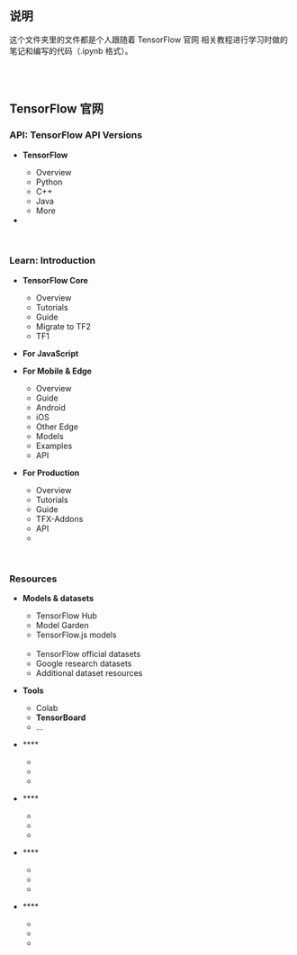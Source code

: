 ## 说明

这个文件夹里的文件都是个人跟随着 <a href="https://www.tensorflow.org/" style="text-decoration:none">TensorFlow 官网</a> 相关教程进行学习时做的笔记和编写的代码（.ipynb 格式）。

<br>
<br>

## <a href="https://www.tensorflow.org/" style="text-decoration:none">TensorFlow 官网</a>

### **API**: <a href="https://www.tensorflow.org/versions" style="text-decoration:none">TensorFlow API Versions</a>
* **TensorFlow**
	* <a href="https://www.tensorflow.org/api_docs" style="text-decoration:none">Overview</a>
	* <a href="https://www.tensorflow.org/api_docs/python/tf" style="text-decoration:none">Python</a>
	* <a href="https://www.tensorflow.org/api_docs/cc" style="text-decoration:none">C++</a>
	* <a href="https://www.tensorflow.org/api_docs/java/org/tensorflow/package-summary" style="text-decoration:none">Java</a>
	* <a href="https://www.tensorflow.org/api_docs/more" style="text-decoration:none">More</a>

* 



<br>

### **Learn**: <a href="https://www.tensorflow.org/learn" style="text-decoration:none">Introduction</a>
* **TensorFlow Core**
	* <a href="https://www.tensorflow.org/overview" style="text-decoration:none">Overview</a>
	* <a href="https://www.tensorflow.org/tutorials" style="text-decoration:none">Tutorials</a>
	* <a href="https://www.tensorflow.org/guide" style="text-decoration:none">Guide</a>
	* <a href="https://www.tensorflow.org/guide/migrate" style="text-decoration:none">Migrate to TF2</a>
	* <a href="https://github.com/tensorflow/docs/tree/master/site/en/r1" style="text-decoration:none">TF1</a>

* **For JavaScript**

* **For Mobile & Edge**
	* <a href="https://www.tensorflow.org/lite" style="text-decoration:none">Overview</a>
	* <a href="https://www.tensorflow.org/lite/guide" style="text-decoration:none">Guide</a>
	* <a href="https://www.tensorflow.org/lite/android" style="text-decoration:none">Android</a>
	* <a href="https://www.tensorflow.org/lite/guide/ios" style="text-decoration:none">iOS</a>
	* <a href="https://www.tensorflow.org/lite/guide/python" style="text-decoration:none">Other Edge</a>
	* <a href="https://www.tensorflow.org/lite/models" style="text-decoration:none">Models</a>
	* <a href="https://www.tensorflow.org/lite/examples" style="text-decoration:none">Examples</a>
	* <a href="https://www.tensorflow.org/lite/api_docs" style="text-decoration:none">API</a>

* <b>For Production</b>
	* <a href="https://www.tensorflow.org/tfx" style="text-decoration:none">Overview</a>
	* <a href="https://www.tensorflow.org/tfx/tutorials" style="text-decoration:none">Tutorials</a>
	* <a href="https://www.tensorflow.org/tfx/guide" style="text-decoration:none">Guide</a>
	* <a href="https://www.tensorflow.org/tfx/addons" style="text-decoration:none">TFX-Addons</a>
	* <a href="https://www.tensorflow.org/tfx/api_overview" style="text-decoration:none">API</a>
	* <a href="" style="text-decoration:none"></a>

<br>

### **Resources**
* <a href="https://www.tensorflow.org/resources/models-datasets" style="text-decoration:none">**Models & datasets**</a>
	* <a href="https://tfhub.dev/" style="text-decoration:none">TensorFlow Hub</a>
	* <a href="https://github.com/tensorflow/models/tree/master/official" style="text-decoration:none">Model Garden</a>
	* <a href="https://github.com/tensorflow/tfjs-models" style="text-decoration:none">TensorFlow.js models</a>
	
	<br>
	
	* <a href="https://www.tensorflow.org/datasets" style="text-decoration:none">TensorFlow official datasets</a>
	* <a href="https://ai.google/tools/datasets/" style="text-decoration:none">Google research datasets</a>
	* <a href="https://toolbox.google.com/datasetsearch" style="text-decoration:none">Additional dataset resources</a>

* <a href="https://www.tensorflow.org/resources/tools" style="text-decoration:none">**Tools**</a>
	* <a href="https://colab.sandbox.google.com/notebooks/welcome.ipynb" style="text-decoration:none">Colab</a>
	* <a href="https://www.tensorflow.org/tensorboard" style="text-decoration:none">**TensorBoard**</a>
	* <a href="" style="text-decoration:none">...</a>
	
* <a href="" style="text-decoration:none">****</a>
	* <a href="" style="text-decoration:none"></a>
	* <a href="" style="text-decoration:none"></a>
	* <a href="" style="text-decoration:none"></a>

* <a href="" style="text-decoration:none">****</a>
	* <a href="" style="text-decoration:none"></a>
	* <a href="" style="text-decoration:none"></a>
	* <a href="" style="text-decoration:none"></a>

* <a href="" style="text-decoration:none">****</a>
	* <a href="" style="text-decoration:none"></a>
	* <a href="" style="text-decoration:none"></a>
	* <a href="" style="text-decoration:none"></a>

* <a href="" style="text-decoration:none">****</a>
	* <a href="" style="text-decoration:none"></a>
	* <a href="" style="text-decoration:none"></a>
	* <a href="" style="text-decoration:none"></a>